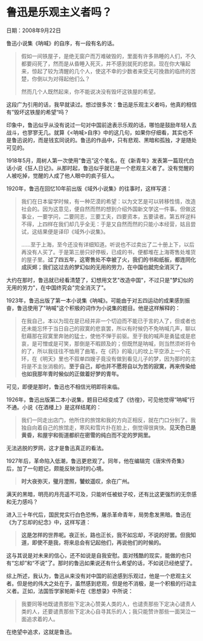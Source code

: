 # 鲁迅是乐观主义者吗？

日期：2008年9月22日

鲁迅小说集《呐喊》的自序，有一段有名的话。

> 假如一间铁屋子，是绝无窗户而万难破毁的，里面有许多熟睡的人们，不久都要闷死了，然而是从昏睡入死灭，并不感到就死的悲哀。现在你大嚷起来，惊起了较为清醒的几个人，使这不幸的少数者来受无可挽救的临终的苦楚，你倒以为对得起他们么？
> 
> 然而几个人既然起来，你不能说决没有毁坏这铁屋的希望。

这段广为引用的话，我早就读过。想过很多次：鲁迅是乐观主义者吗，他真的相信有”毁坏这铁屋的希望“吗？

印象中，鲁迅似乎从没有说过一句对中国前途表示乐观的话，哪怕是鼓励年轻人去战斗，也寥寥无几。就算《<呐喊>自序》中的这几句，如果你仔细看，其实也不是鲁迅说的，而是钱玄同说的。鲁迅的作品中，只有悲观、黑暗和孤独，才是随处可见的。

1918年5月，周树人第一次使用”鲁迅”这个笔名，在《新青年》发表第一篇现代白话小说《狂人日记》。从那时起，鲁迅似乎就已是一个悲观主义者了。没有觉醒的人被吃掉，觉醒的人成了他人眼中的疯子狂人。

1920年，鲁迅在回忆10年前出版《域外小说集》的往事时，这样写道：

> 我们在日本留学时候，有一种茫漠的希望：以为文艺是可以转移性情，改造社会的。因为这意见，便自然而然的想到介绍外国新文学这一件事。但做这事业，一要学问，二要同志，三要工夫，四要资本，五要读者。第五样逆料不得，上四样在我们却几乎全无：于是又自然而然的只能小本经营，姑且尝试，这结果便是译印《域外小说集》。
> 
> ......至于上海，至今还没有详细知道。听说也不过卖出了二十册上下，以后再没有人买了。于是第三册只好停板，已成的书，便都堆在上海寄售处堆货的屋子里。**过了四五年，这寄售处不幸被了火，我们的书和纸板，都连同化成灰烬；我们这过去的梦幻似的无用的劳力，在中国也就完全消灭了。**

大约在那时，鲁迅就已经看清楚了，幻想用文艺"改造中国"，不过只是"梦幻似的无用的劳力"，在中国终究会"完全消灭了"。

1923年，鲁迅出版了第一本小说集《呐喊》。可能由于对五四运动的成果感到振奋，鲁迅使用了"呐喊"这个积极的词作为小说集的题目。他是这样解释的：

> 在我自己，本以为现在是已经并非一个切迫而不能已于言的人了，但或者也还未能忘怀于当日自己的寂寞的悲哀罢，所以有时候仍不免呐喊几声，聊以慰藉那在寂寞里奔驰的猛士，使他不惮于前驱。至于我的喊声是勇猛或是悲哀，是可憎或是可笑，那倒是不暇顾及的；但既然是呐喊，则当然须听将令的了，所以我往往不恤用了曲笔，在《药》的瑜儿的坟上平空添上一个花环，在《明天》里也不叙单四嫂子竟没有做到看见儿子的梦，因为那时的主将是不主张消极的。**至于自己，却也并不愿将自以为苦的寂寞，再来传染给也如我那年青时候似的正做着好梦的青年。**

可见，即便是那时，鲁迅也不相信光明即将来临。

1926年，鲁迅出版第二本小说集，题目已经变成了《彷徨》，可见他觉得“呐喊”行不通。小说《在酒楼上》是这样结尾的：

> 我们一同走出店门，他所住的旅馆和我的方向正相反，就在门口分别了。我独自向着自己的旅馆走，寒风和雪片扑在脸上，倒觉得很爽快。**见天色已是黄昏，和屋宇和街道都织在密雪的纯白而不定的罗网里。**

无法逃脱的罗网，这才是鲁迅真正的看法。

1927年后，革命陷入低潮，鲁迅更悲观了。同年，他在编辑完《唐宋传奇集》后，加了一句题记，颇能反映当时的心境。

> **时大夜弥天，璧月澄照，饕蚊遥叹，余在广州。**

满天的黑暗，明亮的月亮遥不可及，只能听任被蚊子咬，还有比这更强烈的无奈感和无力感吗？

进入三十年代后，国民党实行白色恐怖，屠杀革命青年，局势愈发黑暗。鲁迅在《为了忘却的纪念》中，这样写道：

> **这是怎样的世界呢。夜正长，路也正长，我不如忘却，不说的好罢。但我知道，即使不是我，将来总会有记起他们，再说他们的时候的。**

这与其说是对未来的信心，还不如说是自我安慰。面对残酷的现实，能做的也只有“忘却”和“不说”了。那时的鲁迅如果说还有什么希望的话，不如说已经绝望了。

综上所述，我认为，鲁迅从来没有对中国的前途感到乐观过，他是一个悲观主义者。但是他的伟大之处在于，虽然感到悲观，但是他不消极，是一个积极的行动主义者。正如，法国哲学家帕斯卡在《思想录》中所说：

> 我要同等地既谴责那些下定决心赞美人类的人，也谴责那些下定决心谴责人类的人，还要谴责那些下定决心自寻其乐的人；我只能赞许那些一面哭泣一面追求着的人。

在绝望中追求，这就是鲁迅。

